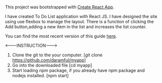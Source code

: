 This project was bootstrapped with [Create React App](https://github.com/facebookincubator/create-react-app).

I have created To Do List application with React JS. I have designed the site using use flexbox to manage the layout. There is a function of clicking the Add button,adding a new item in the list and increases the list counter.

You can find the most recent version of this guide [here](https://github.com/facebookincubator/create-react-app/blob/master/packages/react-scripts/template/README.md).

<---INSTRUCTION--->
1) Clone the git to the your computer. [git clone https://github.com/daramful/myapp]
2) Go into the downloaded file [cd myapp]
3) Start loading npm package, if you already have npm package and nodejs installed. [npm start]
